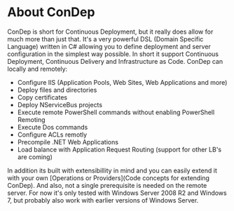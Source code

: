 About ConDep
============

ConDep is short for Continuous Deployment, but it really does allow for much more than just that. It's a very powerful DSL (Domain Specific Language) written in C# allowing you to define deployment and server configuration in the simplest way possible. In short it support Continuous Deployment, Continuous Delivery and Infrastructure as Code. ConDep can locally and remotely:
* Configure IIS (Application Pools, Web Sites, Web Applications and more)
* Deploy files and directories
* Copy certificates
* Deploy NServiceBus projects
* Execute remote PowerShell commands without enabling PowerShell Remoting
* Execute Dos commands
* Configure ACLs remotly
* Precompile .NET Web Applications
* Load balance with Application Request Routing (support for other LB's are coming)

In addition its built with extensibillity in mind and you can easily extend it with your own [Operations or Providers](Code concepts for extending ConDep). And also, not a single prerequisite is needed on the remote server. For now it's only tested with Windows Server 2008 R2 and Windows 7, but probably also work with earlier versions of Windows Server.